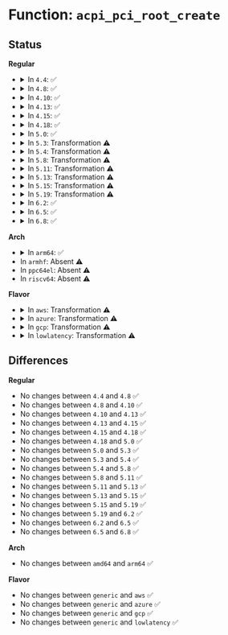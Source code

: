 # Function: <code>acpi_pci_root_create</code>

## Status
<b>Regular</b>
<ul>
<li>
<details>
<summary>In <code>4.4</code>: ✅</summary>

```c
struct pci_bus *acpi_pci_root_create(struct acpi_pci_root *root, struct acpi_pci_root_ops *ops, struct acpi_pci_root_info *info, void *sysdata);
```

**Collision:** Unique Global

**Inline:** No

**Transformation:** False

**Instances:**

```
In drivers/acpi/pci_root.c (ffffffff81486306)
Location: drivers/acpi/pci_root.c:821
Inline: False
Direct callers:
  - arch/x86/pci/acpi.c:pci_acpi_scan_root
```
**Symbols:**

```
ffffffff81486306-ffffffff814864e3: acpi_pci_root_create (STB_GLOBAL)
```
</details>
</li>
<li>
<details>
<summary>In <code>4.8</code>: ✅</summary>

```c
struct pci_bus *acpi_pci_root_create(struct acpi_pci_root *root, struct acpi_pci_root_ops *ops, struct acpi_pci_root_info *info, void *sysdata);
```

**Collision:** Unique Global

**Inline:** No

**Transformation:** False

**Instances:**

```
In drivers/acpi/pci_root.c (ffffffff814d4ea8)
Location: drivers/acpi/pci_root.c:856
Inline: False
Direct callers:
  - arch/x86/pci/acpi.c:pci_acpi_scan_root
```
**Symbols:**

```
ffffffff814d4ea8-ffffffff814d508e: acpi_pci_root_create (STB_GLOBAL)
```
</details>
</li>
<li>
<details>
<summary>In <code>4.10</code>: ✅</summary>

```c
struct pci_bus *acpi_pci_root_create(struct acpi_pci_root *root, struct acpi_pci_root_ops *ops, struct acpi_pci_root_info *info, void *sysdata);
```

**Collision:** Unique Global

**Inline:** No

**Transformation:** False

**Instances:**

```
In drivers/acpi/pci_root.c (ffffffff814f74fb)
Location: drivers/acpi/pci_root.c:866
Inline: False
Direct callers:
  - arch/x86/pci/acpi.c:pci_acpi_scan_root
```
**Symbols:**

```
ffffffff814f74fb-ffffffff814f76e1: acpi_pci_root_create (STB_GLOBAL)
```
</details>
</li>
<li>
<details>
<summary>In <code>4.13</code>: ✅</summary>

```c
struct pci_bus *acpi_pci_root_create(struct acpi_pci_root *root, struct acpi_pci_root_ops *ops, struct acpi_pci_root_info *info, void *sysdata);
```

**Collision:** Unique Global

**Inline:** No

**Transformation:** False

**Instances:**

```
In drivers/acpi/pci_root.c (ffffffff81505ed0)
Location: drivers/acpi/pci_root.c:867
Inline: False
Direct callers:
  - arch/x86/pci/acpi.c:pci_acpi_scan_root
```
**Symbols:**

```
ffffffff81505ed0-ffffffff815060c9: acpi_pci_root_create (STB_GLOBAL)
```
</details>
</li>
<li>
<details>
<summary>In <code>4.15</code>: ✅</summary>

```c
struct pci_bus *acpi_pci_root_create(struct acpi_pci_root *root, struct acpi_pci_root_ops *ops, struct acpi_pci_root_info *info, void *sysdata);
```

**Collision:** Unique Global

**Inline:** No

**Transformation:** False

**Instances:**

```
In drivers/acpi/pci_root.c (ffffffff81548030)
Location: drivers/acpi/pci_root.c:867
Inline: False
Direct callers:
  - arch/x86/pci/acpi.c:pci_acpi_scan_root
```
**Symbols:**

```
ffffffff81548030-ffffffff8154822f: acpi_pci_root_create (STB_GLOBAL)
```
</details>
</li>
<li>
<details>
<summary>In <code>4.18</code>: ✅</summary>

```c
struct pci_bus *acpi_pci_root_create(struct acpi_pci_root *root, struct acpi_pci_root_ops *ops, struct acpi_pci_root_info *info, void *sysdata);
```

**Collision:** Unique Global

**Inline:** No

**Transformation:** False

**Instances:**

```
In drivers/acpi/pci_root.c (ffffffff8157ddd0)
Location: drivers/acpi/pci_root.c:876
Inline: False
Direct callers:
  - arch/x86/pci/acpi.c:pci_acpi_scan_root
```
**Symbols:**

```
ffffffff8157ddd0-ffffffff8157e025: acpi_pci_root_create (STB_GLOBAL)
```
</details>
</li>
<li>
<details>
<summary>In <code>5.0</code>: ✅</summary>

```c
struct pci_bus *acpi_pci_root_create(struct acpi_pci_root *root, struct acpi_pci_root_ops *ops, struct acpi_pci_root_info *info, void *sysdata);
```

**Collision:** Unique Global

**Inline:** No

**Transformation:** False

**Instances:**

```
In drivers/acpi/pci_root.c (ffffffff81595ab0)
Location: drivers/acpi/pci_root.c:885
Inline: False
Direct callers:
  - arch/x86/pci/acpi.c:pci_acpi_scan_root
```
**Symbols:**

```
ffffffff81595ab0-ffffffff81595d05: acpi_pci_root_create (STB_GLOBAL)
```
</details>
</li>
<li>
<details>
<summary>In <code>5.3</code>: Transformation ⚠️</summary>

```c
struct pci_bus *acpi_pci_root_create(struct acpi_pci_root *root, struct acpi_pci_root_ops *ops, struct acpi_pci_root_info *info, void *sysdata);
```

**Collision:** Unique Global

**Inline:** No

**Transformation:** True

**Instances:**

```
In drivers/acpi/pci_root.c (0)
Location: drivers/acpi/pci_root.c:874
Inline: False
Direct callers:
  - arch/x86/pci/acpi.c:pci_acpi_scan_root
```
**Symbols:**

```
ffffffff815c71a3-ffffffff815c7217: acpi_pci_root_create.cold (STB_LOCAL)
ffffffff815c6990-ffffffff815c6be4: acpi_pci_root_create (STB_GLOBAL)
```
</details>
</li>
<li>
<details>
<summary>In <code>5.4</code>: Transformation ⚠️</summary>

```c
struct pci_bus *acpi_pci_root_create(struct acpi_pci_root *root, struct acpi_pci_root_ops *ops, struct acpi_pci_root_info *info, void *sysdata);
```

**Collision:** Unique Global

**Inline:** No

**Transformation:** True

**Instances:**

```
In drivers/acpi/pci_root.c (0)
Location: drivers/acpi/pci_root.c:873
Inline: False
Direct callers:
  - arch/x86/pci/acpi.c:pci_acpi_scan_root
```
**Symbols:**

```
ffffffff815e83c0-ffffffff815e8434: acpi_pci_root_create.cold (STB_LOCAL)
ffffffff815e7bc0-ffffffff815e7e14: acpi_pci_root_create (STB_GLOBAL)
```
</details>
</li>
<li>
<details>
<summary>In <code>5.8</code>: Transformation ⚠️</summary>

```c
struct pci_bus *acpi_pci_root_create(struct acpi_pci_root *root, struct acpi_pci_root_ops *ops, struct acpi_pci_root_info *info, void *sysdata);
```

**Collision:** Unique Global

**Inline:** No

**Transformation:** True

**Instances:**

```
In drivers/acpi/pci_root.c (0)
Location: drivers/acpi/pci_root.c:881
Inline: False
Direct callers:
  - arch/x86/pci/acpi.c:pci_acpi_scan_root
```
**Symbols:**

```
ffffffff81693d13-ffffffff81693d87: acpi_pci_root_create.cold (STB_LOCAL)
ffffffff81693550-ffffffff816937b0: acpi_pci_root_create (STB_GLOBAL)
```
</details>
</li>
<li>
<details>
<summary>In <code>5.11</code>: Transformation ⚠️</summary>

```c
struct pci_bus *acpi_pci_root_create(struct acpi_pci_root *root, struct acpi_pci_root_ops *ops, struct acpi_pci_root_info *info, void *sysdata);
```

**Collision:** Unique Global

**Inline:** No

**Transformation:** True

**Instances:**

```
In drivers/acpi/pci_root.c (0)
Location: drivers/acpi/pci_root.c:877
Inline: False
Direct callers:
  - arch/x86/pci/acpi.c:pci_acpi_scan_root
```
**Symbols:**

```
ffffffff81c01d4f-ffffffff81c01dc3: acpi_pci_root_create.cold (STB_LOCAL)
ffffffff816b1040-ffffffff816b12a0: acpi_pci_root_create (STB_GLOBAL)
```
</details>
</li>
<li>
<details>
<summary>In <code>5.13</code>: Transformation ⚠️</summary>

```c
struct pci_bus *acpi_pci_root_create(struct acpi_pci_root *root, struct acpi_pci_root_ops *ops, struct acpi_pci_root_info *info, void *sysdata);
```

**Collision:** Unique Global

**Inline:** No

**Transformation:** True

**Instances:**

```
In drivers/acpi/pci_root.c (0)
Location: drivers/acpi/pci_root.c:865
Inline: False
Direct callers:
  - arch/x86/pci/acpi.c:pci_acpi_scan_root
```
**Symbols:**

```
ffffffff81bf3852-ffffffff81bf38c6: acpi_pci_root_create.cold (STB_LOCAL)
ffffffff81693210-ffffffff81693470: acpi_pci_root_create (STB_GLOBAL)
```
</details>
</li>
<li>
<details>
<summary>In <code>5.15</code>: Transformation ⚠️</summary>

```c
struct pci_bus *acpi_pci_root_create(struct acpi_pci_root *root, struct acpi_pci_root_ops *ops, struct acpi_pci_root_info *info, void *sysdata);
```

**Collision:** Unique Global

**Inline:** No

**Transformation:** True

**Instances:**

```
In drivers/acpi/pci_root.c (0)
Location: drivers/acpi/pci_root.c:867
Inline: False
Direct callers:
  - arch/x86/pci/acpi.c:pci_acpi_scan_root
```
**Symbols:**

```
ffffffff81cf04aa-ffffffff81cf051e: acpi_pci_root_create.cold (STB_LOCAL)
ffffffff81708d60-ffffffff81708fc0: acpi_pci_root_create (STB_GLOBAL)
```
</details>
</li>
<li>
<details>
<summary>In <code>5.19</code>: Transformation ⚠️</summary>

```c
struct pci_bus *acpi_pci_root_create(struct acpi_pci_root *root, struct acpi_pci_root_ops *ops, struct acpi_pci_root_info *info, void *sysdata);
```

**Collision:** Unique Global

**Inline:** No

**Transformation:** True

**Instances:**

```
In drivers/acpi/pci_root.c (0)
Location: drivers/acpi/pci_root.c:1050
Inline: False
Direct callers:
  - arch/x86/pci/acpi.c:pci_acpi_scan_root
```
**Symbols:**

```
ffffffff81eb8330-ffffffff81eb83a4: acpi_pci_root_create.cold (STB_LOCAL)
ffffffff81837130-ffffffff818373a8: acpi_pci_root_create (STB_GLOBAL)
```
</details>
</li>
<li>
<details>
<summary>In <code>6.2</code>: ✅</summary>

```c
struct pci_bus *acpi_pci_root_create(struct acpi_pci_root *root, struct acpi_pci_root_ops *ops, struct acpi_pci_root_info *info, void *sysdata);
```

**Collision:** Unique Global

**Inline:** No

**Transformation:** False

**Instances:**

```
In drivers/acpi/pci_root.c (ffffffff8196c340)
Location: drivers/acpi/pci_root.c:1001
Inline: False
Direct callers:
  - arch/x86/pci/acpi.c:pci_acpi_scan_root
```
**Symbols:**

```
ffffffff8196c340-ffffffff8196c62d: acpi_pci_root_create (STB_GLOBAL)
```
</details>
</li>
<li>
<details>
<summary>In <code>6.5</code>: ✅</summary>

```c
struct pci_bus *acpi_pci_root_create(struct acpi_pci_root *root, struct acpi_pci_root_ops *ops, struct acpi_pci_root_info *info, void *sysdata);
```

**Collision:** Unique Global

**Inline:** No

**Transformation:** False

**Instances:**

```
In drivers/acpi/pci_root.c (ffffffff819b28b0)
Location: drivers/acpi/pci_root.c:1001
Inline: False
Direct callers:
  - arch/x86/pci/acpi.c:pci_acpi_scan_root
```
**Symbols:**

```
ffffffff819b28b0-ffffffff819b2bac: acpi_pci_root_create (STB_GLOBAL)
```
</details>
</li>
<li>
<details>
<summary>In <code>6.8</code>: ✅</summary>

```c
struct pci_bus *acpi_pci_root_create(struct acpi_pci_root *root, struct acpi_pci_root_ops *ops, struct acpi_pci_root_info *info, void *sysdata);
```

**Collision:** Unique Global

**Inline:** No

**Transformation:** False

**Instances:**

```
In drivers/acpi/pci_root.c (ffffffff819fcdc0)
Location: drivers/acpi/pci_root.c:1001
Inline: False
Direct callers:
  - arch/x86/pci/acpi.c:pci_acpi_scan_root
```
**Symbols:**

```
ffffffff819fcdc0-ffffffff819fd0c5: acpi_pci_root_create (STB_GLOBAL)
```
</details>
</li>
</ul>
<b>Arch</b>
<ul>
<li>
<details>
<summary>In <code>arm64</code>: ✅</summary>

```c
struct pci_bus *acpi_pci_root_create(struct acpi_pci_root *root, struct acpi_pci_root_ops *ops, struct acpi_pci_root_info *info, void *sysdata);
```

**Collision:** Unique Global

**Inline:** No

**Transformation:** False

**Instances:**

```
In drivers/acpi/pci_root.c (ffff800010775440)
Location: drivers/acpi/pci_root.c:873
Inline: False
Direct callers:
  - arch/arm64/kernel/pci.c:pci_acpi_scan_root
```
**Symbols:**

```
ffff800010775440-ffff800010775734: acpi_pci_root_create (STB_GLOBAL)
```
</details>
</li>
<li>
In <code>armhf</code>: Absent ⚠️
</li>
<li>
In <code>ppc64el</code>: Absent ⚠️
</li>
<li>
In <code>riscv64</code>: Absent ⚠️
</li>
</ul>
<b>Flavor</b>
<ul>
<li>
<details>
<summary>In <code>aws</code>: Transformation ⚠️</summary>

```c
struct pci_bus *acpi_pci_root_create(struct acpi_pci_root *root, struct acpi_pci_root_ops *ops, struct acpi_pci_root_info *info, void *sysdata);
```

**Collision:** Unique Global

**Inline:** No

**Transformation:** True

**Instances:**

```
In drivers/acpi/pci_root.c (0)
Location: drivers/acpi/pci_root.c:873
Inline: False
Direct callers:
  - arch/x86/pci/acpi.c:pci_acpi_scan_root
```
**Symbols:**

```
ffffffff815d9679-ffffffff815d96ed: acpi_pci_root_create.cold (STB_LOCAL)
ffffffff815d8ea0-ffffffff815d90f4: acpi_pci_root_create (STB_GLOBAL)
```
</details>
</li>
<li>
<details>
<summary>In <code>azure</code>: Transformation ⚠️</summary>

```c
struct pci_bus *acpi_pci_root_create(struct acpi_pci_root *root, struct acpi_pci_root_ops *ops, struct acpi_pci_root_info *info, void *sysdata);
```

**Collision:** Unique Global

**Inline:** No

**Transformation:** True

**Instances:**

```
In drivers/acpi/pci_root.c (0)
Location: drivers/acpi/pci_root.c:873
Inline: False
Direct callers:
  - arch/x86/pci/acpi.c:pci_acpi_scan_root
```
**Symbols:**

```
ffffffff815c3290-ffffffff815c3304: acpi_pci_root_create.cold (STB_LOCAL)
ffffffff815c2a90-ffffffff815c2ce4: acpi_pci_root_create (STB_GLOBAL)
```
</details>
</li>
<li>
<details>
<summary>In <code>gcp</code>: Transformation ⚠️</summary>

```c
struct pci_bus *acpi_pci_root_create(struct acpi_pci_root *root, struct acpi_pci_root_ops *ops, struct acpi_pci_root_info *info, void *sysdata);
```

**Collision:** Unique Global

**Inline:** No

**Transformation:** True

**Instances:**

```
In drivers/acpi/pci_root.c (0)
Location: drivers/acpi/pci_root.c:873
Inline: False
Direct callers:
  - arch/x86/pci/acpi.c:pci_acpi_scan_root
```
**Symbols:**

```
ffffffff815dc6a0-ffffffff815dc714: acpi_pci_root_create.cold (STB_LOCAL)
ffffffff815dbea0-ffffffff815dc0f4: acpi_pci_root_create (STB_GLOBAL)
```
</details>
</li>
<li>
<details>
<summary>In <code>lowlatency</code>: Transformation ⚠️</summary>

```c
struct pci_bus *acpi_pci_root_create(struct acpi_pci_root *root, struct acpi_pci_root_ops *ops, struct acpi_pci_root_info *info, void *sysdata);
```

**Collision:** Unique Global

**Inline:** No

**Transformation:** True

**Instances:**

```
In drivers/acpi/pci_root.c (0)
Location: drivers/acpi/pci_root.c:873
Inline: False
Direct callers:
  - arch/x86/pci/acpi.c:pci_acpi_scan_root
```
**Symbols:**

```
ffffffff815f6560-ffffffff815f65d4: acpi_pci_root_create.cold (STB_LOCAL)
ffffffff815f5d60-ffffffff815f5fb4: acpi_pci_root_create (STB_GLOBAL)
```
</details>
</li>
</ul>

## Differences
<b>Regular</b>
<ul>
<li>
No changes between <code>4.4</code> and <code>4.8</code> ✅
</li>
<li>
No changes between <code>4.8</code> and <code>4.10</code> ✅
</li>
<li>
No changes between <code>4.10</code> and <code>4.13</code> ✅
</li>
<li>
No changes between <code>4.13</code> and <code>4.15</code> ✅
</li>
<li>
No changes between <code>4.15</code> and <code>4.18</code> ✅
</li>
<li>
No changes between <code>4.18</code> and <code>5.0</code> ✅
</li>
<li>
No changes between <code>5.0</code> and <code>5.3</code> ✅
</li>
<li>
No changes between <code>5.3</code> and <code>5.4</code> ✅
</li>
<li>
No changes between <code>5.4</code> and <code>5.8</code> ✅
</li>
<li>
No changes between <code>5.8</code> and <code>5.11</code> ✅
</li>
<li>
No changes between <code>5.11</code> and <code>5.13</code> ✅
</li>
<li>
No changes between <code>5.13</code> and <code>5.15</code> ✅
</li>
<li>
No changes between <code>5.15</code> and <code>5.19</code> ✅
</li>
<li>
No changes between <code>5.19</code> and <code>6.2</code> ✅
</li>
<li>
No changes between <code>6.2</code> and <code>6.5</code> ✅
</li>
<li>
No changes between <code>6.5</code> and <code>6.8</code> ✅
</li>
</ul>
<b>Arch</b>
<ul>
<li>
No changes between <code>amd64</code> and <code>arm64</code> ✅
</li>
</ul>
<b>Flavor</b>
<ul>
<li>
No changes between <code>generic</code> and <code>aws</code> ✅
</li>
<li>
No changes between <code>generic</code> and <code>azure</code> ✅
</li>
<li>
No changes between <code>generic</code> and <code>gcp</code> ✅
</li>
<li>
No changes between <code>generic</code> and <code>lowlatency</code> ✅
</li>
</ul>
